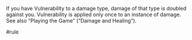 If you have Vulnerability to a damage type, damage of that type is doubled against you. Vulnerability is applied only once to an instance of damage. See also “Playing the Game” (“Damage and Healing”).

#rule
